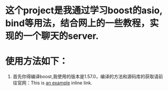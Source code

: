 # 这个project是我通过学习boost的asio, bind等用法，结合网上的一些教程，实现的一个聊天的server.
# 使用方法如下：
1.  首先你得编译boost,我使用的版本是1.57.0，编译的方法和源码库的获取请前往官网：This is [an example](http://www.boost.org/doc/libs/1_59_0/more/getting_started/unix-variants.html "Title") inline link.
